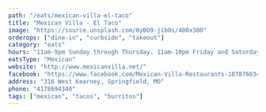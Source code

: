 ```yaml
---
path: "/eats/mexican-villa-el-taco"
title: "Mexican Villa - El Taco"
image: "https://source.unsplash.com/0yBO9-jib0s/400x300"
orderops: ["dine-in", "curbside", "takeout"]
category: "eats"
hours: "11am-9pm Sunday through Thursday. 11am-10pm Friday and Saturday"
eatsType: "Mexican"
website: "http://www.mexicanvilla.net/"
facebook: "https://www.facebook.com/Mexican-Villa-Restaurants-187876034583427"
address: "316 West Kearney, Springfield, MO"
phone: "4178694340"
tags: ["mexican", "tacos", "burritos"]
---
```

